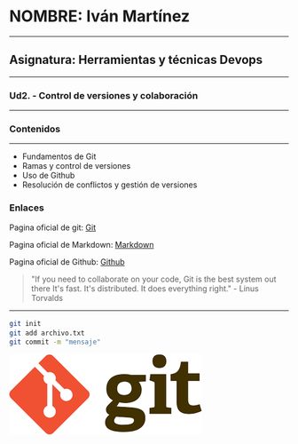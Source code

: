 # NOMBRE: Iván Martínez
----
## Asignatura: Herramientas y técnicas Devops
---
### Ud2. - Control de versiones y colaboración
--- 
### Contenidos
---
- Fundamentos de Git
- Ramas y control de versiones
- Uso de Github
- Resolución de conflictos y gestión de versiones

### Enlaces
Pagina oficial de git: [Git](https://git-scm.com/)

Pagina oficial de Markdown: [Markdown](https://markdown.es/)

Pagina oficial de Github: [Github](https://github.com/)

> "If you need to collaborate on your code, Git is the best system out there It's fast. It's distributed. It does everything right." - Linus Torvalds
---

```sh
git init
git add archivo.txt
git commit -m "mensaje"
```

![git](https://github.com/ivanius05/1-de-octubre/blob/main/img/git.png)
